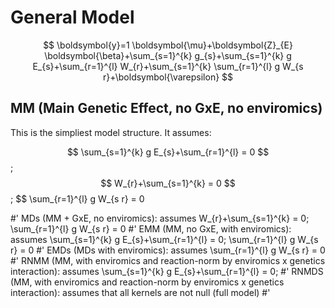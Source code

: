 # General Model

$$ \boldsymbol{y}=1 \boldsymbol{\mu}+\boldsymbol{Z}_{E} \boldsymbol{\beta}+\sum_{s=1}^{k} g_{s}+\sum_{s=1}^{k} g E_{s}+\sum_{r=1}^{l} W_{r}+\sum_{s=1}^{k} \sum_{r=1}^{l} g W_{s r}+\boldsymbol{\varepsilon} $$

## MM (Main Genetic Effect, no GxE, no enviromics)

This is the simpliest model structure. It assumes:

$$ \sum_{s=1}^{k} g E_{s}+\sum_{r=1}^{l} = 0 $$; $$ W_{r}+\sum_{s=1}^{k} = 0 $$; $$ \sum_{r=1}^{l} g W_{s r} = 0

#' MDs (MM + GxE, no enviromics): assumes   W_{r}+\sum_{s=1}^{k} = 0; \sum_{r=1}^{l} g W_{s r} = 0
#' EMM (MM, no GxE, with enviromics): assumes \sum_{s=1}^{k} g E_{s}+\sum_{r=1}^{l} = 0;  \sum_{r=1}^{l} g W_{s r} = 0
#' EMDs (MDs with enviromics): assumes   \sum_{r=1}^{l} g W_{s r} = 0
#' RNMM (MM, with enviromics and reaction-norm by enviromics x genetics interaction): assumes \sum_{s=1}^{k} g E_{s}+\sum_{r=1}^{l} = 0;
#' RNMDS (MM, with enviromics and reaction-norm by enviromics x genetics interaction): assumes that all kernels are not null (full model)
#'
